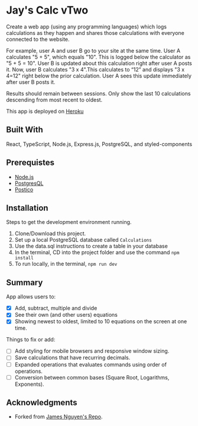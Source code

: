 # Jay's Calc vTwo

Create a web app (using any programming languages) which logs calculations as they happen and shares those calculations with everyone connected to the website.

For example, user A and user B go to your site at the same time. User A calculates "5 + 5", which equals "10". This is logged below the calculator as "5 + 5 = 10". User B is updated about this calculation right after user A posts it. Now, user B calculates "3 x 4".This calculates to “12” and displays "3 x 4=12" right below the prior calculation. User A sees this update immediately after user B posts it.

Results should remain between sessions. Only show the last 10 calculations descending from most recent to oldest.

This app is deployed on [Heroku](https://jaycalctwo.herokuapp.com/)

## Built With

React,
TypeScript,
Node.js,
Express.js,
PostgreSQL, and
styled-components

## Prerequistes

- [Node.js](https://nodejs.org/en/)
- [PostgresQL](https://www.postgresql.org/)
- [Postico](https://eggerapps.at/postico/)

## Installation

Steps to get the development environment running.

1. Clone/Download this project.
2. Set up a local PostgreSQL database called `Calculations`
3. Use the data.sql instructions to create a table in your database
4. In the terminal, CD into the project folder and use the command `npm install`
5. To run locally, in the terminal, `npm run dev`

## Summary

App allows users to:

- [x] Add, subtract, multiple and divide
- [x] See their own (and other users) equations
- [x] Showing newest to oldest, limited to 10 equations on the screen at one time.

Things to fix or add:

- [ ] Add styling for mobile browsers and responsive window sizing.
- [ ] Save calculations that have recurring decimals.
- [ ] Expanded operations that evaluates commands using order of operations.
- [ ] Conversion between common bases (Square Root, Logarithms, Exponents).

## Acknowledgments

* Forked from [James Nguyen's Repo](https://github.com/Zygy93/Calculator-app).